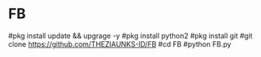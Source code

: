 # FB
#pkg install update && upgrage -y
#pkg install python2
#pkg install git
#git clone https://github.com/THEZIAUNKS-ID/FB
#cd FB
#python FB.py
